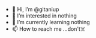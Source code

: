 - 👋 Hi, I’m @gitaniup
- 👀 I’m interested in nothing
- 🌱 I’m currently learning nothing
- 📫 How to reach me ...don't☠️

<!---
gitaniup/gitaniup is a ✨ special ✨ repository because its `README.md` (this file) appears on your GitHub profile.
You can click the Preview link to take a look at your changes.
--->
